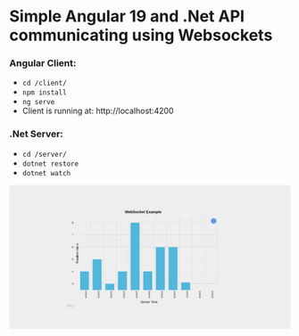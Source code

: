 # Simple Angular 19 and .Net API communicating using Websockets


### Angular Client:
- `cd /client/`
- `npm install`
- `ng serve`
-  Client is running at: http://localhost:4200

### .Net Server:
- `cd /server/`
- `dotnet restore`
- `dotnet watch`

![](./screenshot.png)